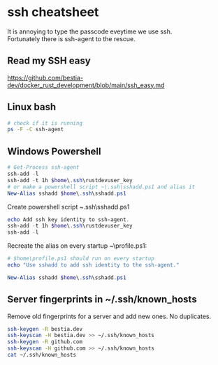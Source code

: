 # ssh cheatsheet

It is annoying to type the passcode eveytime we use ssh.  
Fortunately there is ssh-agent to the rescue. 

## Read my SSH easy

<https://github.com/bestia-dev/docker_rust_development/blob/main/ssh_easy.md>

## Linux bash

```bash
# check if it is running
ps -F -C ssh-agent
```

## Windows Powershell

```powershell
# Get-Process ssh-agent
ssh-add -l
ssh-add -t 1h $home\.ssh\rustdevuser_key
# or make a powershell script ~\.ssh\sshadd.ps1 and alias it
New-Alias sshadd $home\.ssh\sshadd.ps1
```

Create powershell script ~\.ssh\sshadd.ps1
 
```ps1
echo Add ssh key identity to ssh-agent.
ssh-add -t 1h $home\.ssh\rustdevuser_key
ssh-add -l
```

Recreate the alias on every startup ~\profile.ps1:

```ps1
# $home\profile.ps1 should run on every startup
echo "Use sshadd to add ssh identity to the ssh-agent."

New-Alias sshadd $home\.ssh\sshadd.ps1
```

## Server fingerprints in ~/.ssh/known_hosts

Remove old fingerprints for a server and add new ones. No duplicates.

```bash
ssh-keygen -R bestia.dev
ssh-keyscan -H bestia.dev >> ~/.ssh/known_hosts
ssh-keygen -R github.com
ssh-keyscan -H github.com >> ~/.ssh/known_hosts
cat ~/.ssh/known_hosts
```


